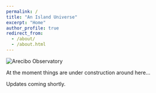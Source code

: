 ```yaml
---
permalink: /
title: "An Island Universe"
excerpt: "Home"
author_profile: true
redirect_from: 
  - /about/
  - /about.html
---
```


![Arecibo Observatory](../images/ao_pano.jpg)

At the moment things are under construction around here...

Updates coming shortly.